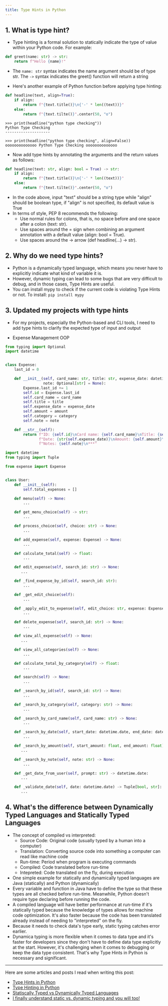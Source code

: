 ```yaml
---
title: Type Hints in Python
---
```


## 1. What is type hint?

- Type hinting is a formal solution to statically indicate the type of value within your Python code. For example:

```python
def greet(name: str) -> str:
    return f"Hello {name}!"
```

- The ```name: str``` syntax indicates the name argument should be of type str. The ```->``` syntax indicates the greet() function will return a string

- Here's another example of Python function before applying type hinting:
```python
def headline(text, align=True):
    if align:
        return f"{text.title()}\n{'-' * len((text))}"
    else:
        return f"{text.tilte()}".center(50, "o")
```
```
>>> print(headline("python type checking"))
Python Type Checking
--------------------

>>> print(headline("python type checking", align=False))
oooooooooooooo Python Type Checking oooooooooooooo
```

- Now add type hints by annotating the arguments and the return values as follows:

``` python
def headline(text: str, align: bool = True) -> str:
    if align:
        return f"{text.title()}\n{'-' * len((text))}"
    else:
        return f"{text.tilte()}".center(50, "o")
```

- In the code above, input "text" should be a string type while "align" should be boolean type, if "align" is not specified, its default value is True
- In terms of style, PEP 8 recommends the following:
    * Use normal rules for colons, that is, no space before and one space after a colon (text: str).
    * Use spaces around the = sign when combining an argument annotation with a default value (align: bool = True).
    * Use spaces around the -> arrow (def headline(...) -> str).

## 2. Why do we need type hints?
- Python is a dynamically typed language, which means you never have to explicitly indicate what kind of variable it is.
- However, dynamic typing can lead to some bugs that are very difficult to debug, and in those cases, Type Hints are useful. 
- You can install mypy to check if the current code is violating Type Hints or not. To install: ```pip install mypy```

## 3. Updated my projects with type hints
- For my projects, especially the Python-based and CLI tools, I need to add type hints to clarify the expected type of input and output

* Expense Management OOP 
``` python title="expense.py"
from typing import Optional
import datetime


class Expense:
    last_id = 0

    def __init__(self, card_name: str, title: str, expense_date: datetime.date, amount: float, category: str,
                 note: Optional[str] = None):
        Expense.last_id += 1
        self.id = Expense.last_id
        self.card_name = card_name
        self.title = title
        self.expense_date = expense_date
        self.amount = amount
        self.category = category
        self.note = note

    def __str__(self):
        return f"ID: {self.id}\nCard name: {self.card_name}\nTitle: {self.title}\n" \
               f"Date: {str(self.expense_date)}\nAmount: {self.amount}\nCategory: {self.category}\n" \
               f"Notes: {self.note}\n***"

```

``` python title="user.py"
import datetime
from typing import Tuple

from expense import Expense


class User:
    def __init__(self):
        self.total_expenses = []

    def menu(self) -> None:
        ...

    def get_menu_choice(self) -> str:
        ...

    def process_choice(self, choice: str) -> None:
        ...

    def add_expense(self, expense: Expense) -> None:
        ...

    def calculate_total(self) -> float:
        ...

    def edit_expense(self, search_id: str) -> None:
       ...

    def _find_expense_by_id(self, search_id: str):
        ...

    def _get_edit_choice(self):
        ...

    def _apply_edit_to_expense(self, edit_choice: str, expense: Expense) -> bool:
        ...

    def delete_expense(self, search_id: str) -> None:
        ...

    def view_all_expense(self) -> None:
       ...

    def view_all_categories(self) -> None:
        ...

    def calculate_total_by_category(self) -> float:
        ...

    def search(self) -> None:
        ...

    def _search_by_id(self, search_id: str) -> None:
        ...

    def _search_by_category(self, category: str) -> None:
        ...

    def _search_by_card_name(self, card_name: str) -> None:
        ...

    def _search_by_date(self, start_date: datetime.date, end_date: datetime.date) -> None:
        ...

    def _search_by_amount(self, start_amount: float, end_amount: float) -> None:
       ...

    def _search_by_note(self, note: str) -> None:
        ...

    def _get_date_from_user(self, prompt: str) -> datetime.date:
       ...

    def _validate_date(self, date: datetime.date) -> Tuple[bool, str]:
       ...
```

## 4. What's the difference between Dynamically Typed Languages and Statically Typed Languages
- The concept of compiled vs interpreted:
    * Source Code: Original code (usually typed by a human into a computer)
    * Translation: Converting source code into something a computer can read like machine code
    * Run-time: Period when program is executing commands
    * Compiled: Code translated before run-time
    * Intepreted: Code translated on the fly, during execution
- One simple example for statically and dynamically typed languages are Java (statically) and Python (dynamically)
- Every variable and function in Java have to define the type so that these types are all checked before run-time. Meanwhile, Python doesn't require type declaring before running the code. 
- A compiled language will have better performance at run-time if it's statically typed because the knowledge of types allows for machine code optimization. It's also faster because the code has been translated already instead of needing to "interpreted" on the fly.
- Because it needs to check data's type early, static typing catches error earlier. 
- Dynamica typing is more flexible when it comes to data type and it's faster for developers since they don't have to define data type explicitly at the start. However, it's challenging when it comes to debugging or keep the data type consistent. That's why Type Hints in Python is necessary and significant.

---
Here are some articles and posts I read when writing this post:
* [Type Hints in Python](https://www.geeksforgeeks.org/type-hints-in-python/)
* [Type Hinting in Python](https://dagster.io/blog/python-type-hinting)
* [Statiscally Typed vs Dynamically Typed Languages](https://www.baeldung.com/cs/statically-vs-dynamically-typed-languages)
* [I finally understand static vs. dynamic typing and you will too!](https://hackernoon.com/i-finally-understand-static-vs-dynamic-typing-and-you-will-too-ad0c2bd0acc7)
